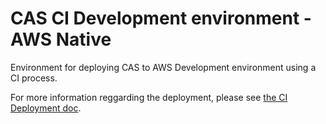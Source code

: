 # CAS CI Development environment - AWS Native

Environment for deploying CAS to AWS Development environment using a CI process.

For more information reggarding the deployment, please see [the CI Deployment doc](../../../docs/ci-deployment.md).
